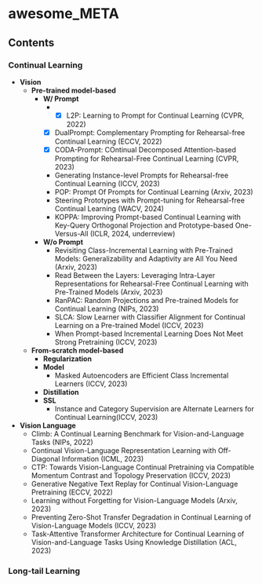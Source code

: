 # awesome_META

## Contents

### Continual Learning
- **Vision**
  - **Pre-trained model-based**
    - **W/ Prompt**
      - -[x] L2P: Learning to Prompt for Continual Learning (CVPR, 2022) 
      -[x] DualPrompt: Complementary Prompting for Rehearsal-free Continual Learning (ECCV, 2022) 
      -[x] CODA-Prompt: COntinual Decomposed Attention-based Prompting for Rehearsal-Free Continual Learning (CVPR, 2023) 
      - Generating Instance-level Prompts for Rehearsal-free Continual Learning (ICCV, 2023)
      - POP: Prompt Of Prompts for Continual Learning (Arxiv, 2023)
      - Steering Prototypes with Prompt-tuning for Rehearsal-free Continual Learning (WACV, 2024)
      - KOPPA: Improving Prompt-based Continual Learning with Key-Query Orthogonal Projection and Prototype-based One-Versus-All (ICLR, 2024, underreview)
    - **W/o Prompt**
      - Revisiting Class-Incremental Learning with Pre-Trained Models: Generalizability and Adaptivity are All You Need (Arxiv, 2023)
      - Read Between the Layers: Leveraging Intra-Layer Representations for Rehearsal-Free Continual Learning with Pre-Trained Models (Arxiv, 2023)
      - RanPAC: Random Projections and Pre-trained Models for Continual Learning (NIPs, 2023)
      - SLCA: Slow Learner with Classifier Alignment for Continual Learning on a Pre-trained Model (ICCV, 2023)
      - When Prompt-based Incremental Learning Does Not Meet Strong Pretraining (ICCV, 2023)
  - **From-scratch model-based**
    - **Regularization**
    - **Model**
      - Masked Autoencoders are Efficient Class Incremental Learners (ICCV, 2023) 
    - **Distillation**
    - **SSL**
      - Instance and Category Supervision are Alternate Learners for Continual Learning(ICCV, 2023)
- **Vision Language**
  - Climb: A Continual Learning Benchmark for Vision-and-Language Tasks (NIPs, 2022)
  - Continual Vision-Language Representation Learning with Off-Diagonal Information (ICML, 2023)
  - CTP: Towards Vision-Language Continual Pretraining via Compatible Momentum Contrast and Topology Preservation (ICCV, 2023)
  - Generative Negative Text Replay for Continual Vision-Language Pretraining (ECCV, 2022)
  - Learning without Forgetting for Vision-Language Models (Arxiv, 2023)
  - Preventing Zero-Shot Transfer Degradation in Continual Learning of Vision-Language Models (ICCV, 2023)
  - Task-Attentive Transformer Architecture for Continual Learning of Vision-and-Language Tasks Using Knowledge Distillation (ACL, 2023)
    
### Long-tail Learning
